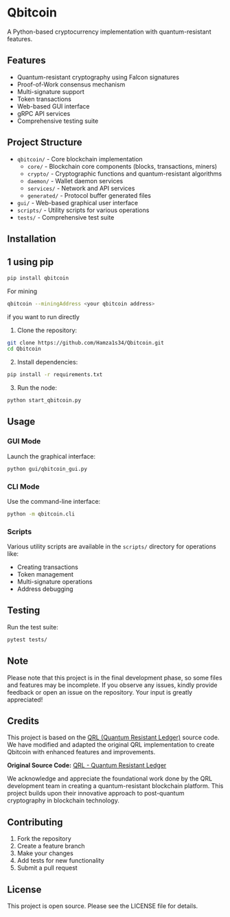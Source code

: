 # Qbitcoin

A Python-based cryptocurrency implementation with quantum-resistant features.

## Features

- Quantum-resistant cryptography using Falcon signatures
- Proof-of-Work consensus mechanism
- Multi-signature support
- Token transactions
- Web-based GUI interface
- gRPC API services
- Comprehensive testing suite

## Project Structure

- `qbitcoin/` - Core blockchain implementation
  - `core/` - Blockchain core components (blocks, transactions, miners)
  - `crypto/` - Cryptographic functions and quantum-resistant algorithms
  - `daemon/` - Wallet daemon services
  - `services/` - Network and API services
  - `generated/` - Protocol buffer generated files
- `gui/` - Web-based graphical user interface
- `scripts/` - Utility scripts for various operations
- `tests/` - Comprehensive test suite

## Installation

## 1 using pip 

```bash
pip install qbitcoin
```

For mining 
 ```bash
qbitcoin --miningAddress <your qbitcoin address>
```

if you want to run directly 

1. Clone the repository:
```bash
git clone https://github.com/Hamza1s34/Qbitcoin.git
cd Qbitcoin
```

2. Install dependencies:
```bash
pip install -r requirements.txt
```

3. Run the node:
```bash
python start_qbitcoin.py
```

## Usage

### GUI Mode
Launch the graphical interface:
```bash
python gui/qbitcoin_gui.py
```

### CLI Mode
Use the command-line interface:
```bash
python -m qbitcoin.cli
```

### Scripts
Various utility scripts are available in the `scripts/` directory for operations like:
- Creating transactions
- Token management
- Multi-signature operations
- Address debugging

## Testing

Run the test suite:
```bash
pytest tests/
```
## Note 
Please note that this project is in the final development phase, so some files and features may be incomplete. If you observe any issues, kindly provide feedback or open an issue on the repository. Your input is greatly appreciated!

## Credits

This project is based on the [QRL (Quantum Resistant Ledger)](https://github.com/theQRL/QRL) source code. We have modified and adapted the original QRL implementation to create Qbitcoin with enhanced features and improvements.

**Original Source Code:** [QRL - Quantum Resistant Ledger](https://github.com/theQRL/QRL.git)

We acknowledge and appreciate the foundational work done by the QRL development team in creating a quantum-resistant blockchain platform. This project builds upon their innovative approach to post-quantum cryptography in blockchain technology.

## Contributing

1. Fork the repository
2. Create a feature branch
3. Make your changes
4. Add tests for new functionality
5. Submit a pull request

## License

This project is open source. Please see the LICENSE file for details.
